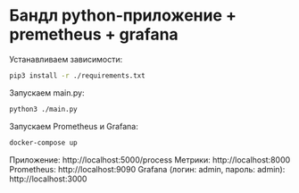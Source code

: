 # Бандл python-приложение + premetheus + grafana

Устанавливаем зависимости:
```sh
pip3 install -r ./requirements.txt
```

Запускаем main.py:
```sh
python3 ./main.py
```

Запускаем Prometheus и Grafana:
```sh
docker-compose up
```

Приложение: http://localhost:5000/process
Метрики: http://localhost:8000
Prometheus: http://localhost:9090
Grafana (логин: admin, пароль: admin): http://localhost:3000


